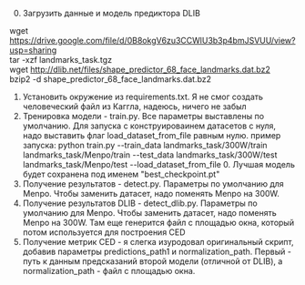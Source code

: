 0. Загрузить данные и модель предиктора DLIB 

wget https://drive.google.com/file/d/0B8okgV6zu3CCWlU3b3p4bmJSVUU/view?usp=sharing <br>
tar -xzf landmarks_task.tgz <br>
wget http://dlib.net/files/shape_predictor_68_face_landmarks.dat.bz2 <br>
bzip2 -d shape_predictor_68_face_landmarks.dat.bz2 <br>

1. Установить окружение из requirements.txt. Я не смог создать человеческий файл из Каггла, надеюсь, ничего не забыл
2. Тренировка модели - train.py. Все параметры выставлены по умолчанию. Для запуска с конструироваинем датасетов с нуля, надо выставить флаг load_dataset_from_file равным нулю. пример запуска:
python train.py --train_data landmarks_task/300W/train landmarks_task/Menpo/train --test_data landmarks_task/300W/test landmarks_task/Menpo/test --load_dataset_from_file 0. Лучшая модель будет сохранена под именем "best_checkpoint.pt"
3. Получение результатов - detect.py. Параметры по умолчанию для Menpo. Чтобы заменить датасет, надо поменять Menpo на 300W.
4. Получение результатов DLIB - detect_dlib.py. Параметры по умолчанию для Menpo. Чтобы заменить датасет, надо поменять Menpo на 300W. Там еще генерится файл с площадью окна, который потом используется для построения CED
5. Получение метрик CED - я слегка изуродовал оригинальный скрипт, добавив параметры predictions_path1 и normalization_path. Первый - путь к данным предсказаний второй модели (отличной от DLIB), а normalization_path - файл с площадью окна.  
